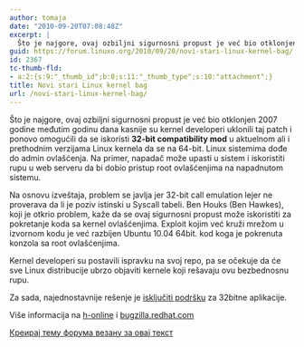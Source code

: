 ```yaml
---
author: tomaja
date: "2010-09-20T07:08:48Z"
excerpt: |
  Što je najgore, ovaj ozbiljni sigurnosni propust je već bio otklonjen 2007 godine međutim godinu dana kasnije su kernel developeri uklonili taj patch i ponovo omogućili da se iskoristi <strong>32-bit compatibility mod</strong> u aktuelnom ali i prethodnim verzijama Linux kernela da se na 64-bit. Linux sistemima dođe do admin ovlašćenja. Na primer, napadač može upasti u sistem i iskoristiti rupu u web serveru da bi dobio pristup root ovlašćenjima na napadnutom sistemu.
guid: https://forum.linuxo.org/2010/09/20/novi-stari-linux-kernel-bag/
id: 2367
tc-thumb-fld:
- a:2:{s:9:"_thumb_id";b:0;s:11:"_thumb_type";s:10:"attachment";}
title: Novi stari Linux kernel bag
url: /novi-stari-linux-kernel-bag/
---
```

Što je najgore, ovaj ozbiljni sigurnosni propust je već bio otklonjen 2007 godine međutim godinu dana kasnije su kernel developeri uklonili taj patch i ponovo omogućili da se iskoristi **32-bit compatibility mod** u aktuelnom ali i prethodnim verzijama Linux kernela da se na 64-bit. Linux sistemima dođe do admin ovlašćenja. Na primer, napadač može upasti u sistem i iskoristiti rupu u web serveru da bi dobio pristup root ovlašćenjima na napadnutom sistemu.

Na osnovu izveštaja, problem se javlja jer 32-bit call emulation lejer ne proverava da li je poziv istinski u Syscall tabeli. Ben Houks (Ben Hawkes), koji je otkrio problem, kaže da se ovaj sigurnosni propust može iskoristiti za pokretanje koda sa kernel ovlašćenjima. Exploit kojim već kruži mrežom u izvornom kodu je već razbijen Ubuntu 10.04 64bit. kod koga je pokrenuta konzola sa root ovlašćenjima.

Kernel developeri su postavili ispravku na svoj repo, pa se očekuje da će sve Linux distribucije ubrzo objaviti kernele koji rešavaju ovu bezbednosnu rupu.

Za sada, najednostavnije rešenje je [isključiti podršku](http://seclists.org/fulldisclosure/2010/Sep/273) za 32bitne aplikacije.

<p class="info">
  Više informacija na <a href="http://www.h-online.com/security/news/item/Hole-in-Linux-kernel-provides-root-rights-1081317.html">h-online</a> i <a href="https://bugzilla.redhat.com/show_bug.cgi?id=CVE-2010-3081">bugzilla.redhat.com</a>
</p>

[Креирај тему форума везану за овај текст](https://linuxo.org/nova-tema-na-forumu/?se_pid=2367)